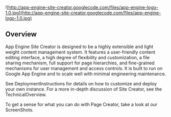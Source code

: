 ![http://app-engine-site-creator.googlecode.com/files/app-engine-logo-1.0.jpg](http://app-engine-site-creator.googlecode.com/files/app-engine-logo-1.0.jpg)

## Overview ##

App Engine Site Creator is designed to be a highly extensible and light weight content management system.  It features a user-friendly content editing interface, a high degree of flexibility and customization, a file sharing mechanism, full support for page hierarchies, and fine-grained mechanisms for user management and access controls.  It is built to run on Google App Engine and to scale well with minimal engineering maintenance.

See DeploymentInstructions for details on how to customize and deploy your own instance.  For a more in-depth discussion of Site Creator, see the TechnicalOverview.

To get a sense for what you can do with Page Creator, take a look at our ScreenShots.